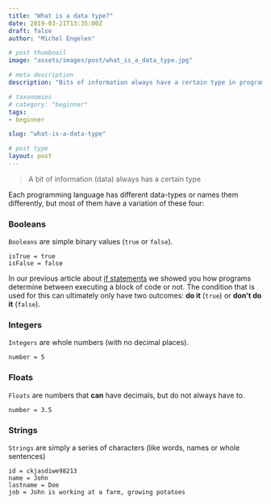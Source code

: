 ```yaml
---
title: "What is a data type?"
date: 2019-03-21T13:35:00Z
draft: false
author: "Michel Engelen"

# post thumbnail
image: "assets/images/post/what_is_a_data_type.jpg"

# meta description
description: "Bits of information always have a certain type in programming. Here we explain what those types are."

# taxonomies
# category: "beginner"
tags:
- beginner

slug: "what-is-a-data-type"

# post type
layout: post
---
```


<blockquote>A bit of information (data) always has a certain type</blockquote>

Each programming language has different data-types or names them differently, but most of them have a variation of these four:

### Booleans
`Booleans` are simple binary values (`true` or `false`).
```
isTrue = true
isFalse = false
```

In our previous article about [if statements](https://codetips.co.uk/beginner/what-is-an-if-statement/) we showed you how programs determine between executing a block of code or not. The condition that is used for this can ultimately only have two outcomes: **do it** (`true`) or **don't do it** (`false`).

### Integers
`Integers` are whole numbers (with no decimal places).
```
number = 5
```

### Floats
`Floats` are numbers that **can** have decimals, but do not always have to.
```
number = 3.5
```

### Strings
`Strings` are simply a series of characters (like words, names or whole sentences)
```
id = ckjasdiwe98213
name = John
lastname = Doe
job = John is working at a farm, growing potatoes
```

